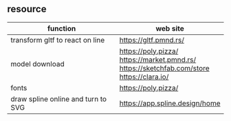 ## resource

|function|web site|
|---|---|
|transform gltf to react on line|https://gltf.pmnd.rs/|
|model download|https://poly.pizza/<br>https://market.pmnd.rs/<br>https://sketchfab.com/store<br>https://clara.io/|
|fonts|https://poly.pizza/|
|draw spline online and turn to SVG|https://app.spline.design/home|
